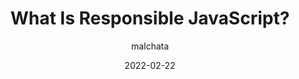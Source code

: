 ---
author: malchata
coauthor: drewm
date: 2022-02-22
draft: true
publisher: smashingmag
tags:
  - podcasts
  - javascript
  - meta
target_url: https://www.smashingmagazine.com/2022/02/smashing-podcast-episode-45/
title: What Is Responsible JavaScript?
---